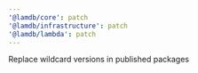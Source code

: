 ```yaml
---
'@lamdb/core': patch
'@lamdb/infrastructure': patch
'@lamdb/lambda': patch
---
```


Replace wildcard versions in published packages
